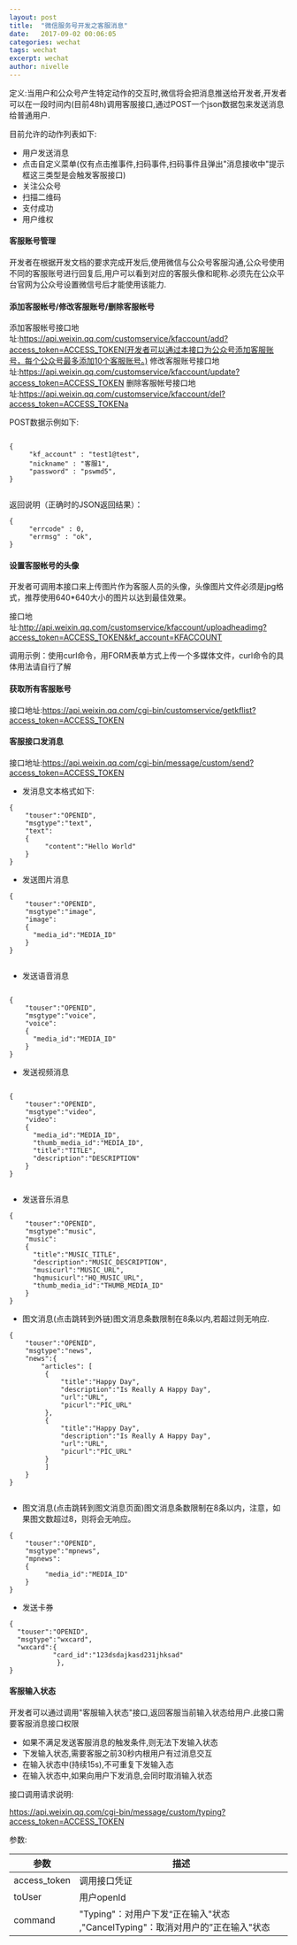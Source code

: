 ```yaml
---
layout: post
title:  "微信服务号开发之客服消息"
date:   2017-09-02 00:06:05
categories: wechat
tags: wechat
excerpt: wechat
author: nivelle
---
```


定义:当用户和公众号产生特定动作的交互时,微信将会把消息推送给开发者,开发者可以在一段时间内(目前48h)调用客服接口,通过POST一个json数据包来发送消息给普通用户.

目前允许的动作列表如下:

- 用户发送消息
- 点击自定义菜单(仅有点击推事件,扫码事件,扫码事件且弹出"消息接收中"提示框这三类型是会触发客服接口)
- 关注公众号
- 扫描二维码
- 支付成功
- 用户维权

#### 客服账号管理

开发者在根据开发文档的要求完成开发后,使用微信与公众号客服沟通,公众号使用不同的客服账号进行回复后,用户可以看到对应的客服头像和昵称.必须先在公众平台官网为公众号设置微信号后才能使用该能力.


#### 添加客服帐号/修改客服账号/删除客服帐号

添加客服帐号接口地址:https://api.weixin.qq.com/customservice/kfaccount/add?access_token=ACCESS_TOKEN(开发者可以通过本接口为公众号添加客服账号，每个公众号最多添加10个客服账号。)
修改客服账号接口地址:https://api.weixin.qq.com/customservice/kfaccount/update?access_token=ACCESS_TOKEN
删除客服帐号接口地址:https://api.weixin.qq.com/customservice/kfaccount/del?access_token=ACCESS_TOKENa

POST数据示例如下:

```

{
     "kf_account" : "test1@test",
     "nickname" : "客服1",
     "password" : "pswmd5",
}


```

返回说明（正确时的JSON返回结果）：

```
{
     "errcode" : 0,
     "errmsg" : "ok",
}

```

#### 设置客服帐号的头像

开发者可调用本接口来上传图片作为客服人员的头像，头像图片文件必须是jpg格式，推荐使用640*640大小的图片以达到最佳效果。

接口地址:http://api.weixin.qq.com/customservice/kfaccount/uploadheadimg?access_token=ACCESS_TOKEN&kf_account=KFACCOUNT

调用示例：使用curl命令，用FORM表单方式上传一个多媒体文件，curl命令的具体用法请自行了解

#### 获取所有客服账号

接口地址:https://api.weixin.qq.com/cgi-bin/customservice/getkflist?access_token=ACCESS_TOKEN

#### 客服接口发消息

接口地址:https://api.weixin.qq.com/cgi-bin/message/custom/send?access_token=ACCESS_TOKEN

- 发消息文本格式如下:

```
{
    "touser":"OPENID",
    "msgtype":"text",
    "text":
    {
         "content":"Hello World"
    }
}

```
- 发送图片消息

```
{
    "touser":"OPENID",
    "msgtype":"image",
    "image":
    {
      "media_id":"MEDIA_ID"
    }
}


```
- 发送语音消息

```

{
    "touser":"OPENID",
    "msgtype":"voice",
    "voice":
    {
      "media_id":"MEDIA_ID"
    }
}
```
- 发送视频消息

```

{
    "touser":"OPENID",
    "msgtype":"video",
    "video":
    {
      "media_id":"MEDIA_ID",
      "thumb_media_id":"MEDIA_ID",
      "title":"TITLE",
      "description":"DESCRIPTION"
    }
}


```

- 发送音乐消息

```
{
    "touser":"OPENID",
    "msgtype":"music",
    "music":
    {
      "title":"MUSIC_TITLE",
      "description":"MUSIC_DESCRIPTION",
      "musicurl":"MUSIC_URL",
      "hqmusicurl":"HQ_MUSIC_URL",
      "thumb_media_id":"THUMB_MEDIA_ID" 
    }
}

```

- 图文消息(点击跳转到外链)图文消息条数限制在8条以内,若超过则无响应.

```
{
    "touser":"OPENID",
    "msgtype":"news",
    "news":{
        "articles": [
         {
             "title":"Happy Day",
             "description":"Is Really A Happy Day",
             "url":"URL",
             "picurl":"PIC_URL"
         },
         {
             "title":"Happy Day",
             "description":"Is Really A Happy Day",
             "url":"URL",
             "picurl":"PIC_URL"
         }
         ]
    }
}


```

- 图文消息(点击跳转到图文消息页面)图文消息条数限制在8条以内，注意，如果图文数超过8，则将会无响应。

```
{
    "touser":"OPENID",
    "msgtype":"mpnews",
    "mpnews":
    {
         "media_id":"MEDIA_ID"
    }
}

```

- 发送卡券

```
{
  "touser":"OPENID", 
  "msgtype":"wxcard",
  "wxcard":{              
           "card_id":"123dsdajkasd231jhksad"        
            },
}

```

#### 客服输入状态

开发者可以通过调用"客服输入状态"接口,返回客服当前输入状态给用户.此接口需要客服消息接口权限
- 如果不满足发送客服消息的触发条件,则无法下发输入状态
- 下发输入状态,需要客服之前30秒内根用户有过消息交互
- 在输入状态中(持续15s),不可重复下发输入态
- 在输入状态中,如果向用户下发消息,会同时取消输入状态

接口调用请求说明:

 https://api.weixin.qq.com/cgi-bin/message/custom/typing?access_token=ACCESS_TOKEN

 参数:

 参数|描述
--- |---
access_token | 调用接口凭证
toUser	|用户openId
command |"Typing"：对用户下发“正在输入"状态 ,"CancelTyping"：取消对用户的”正在输入"状态
